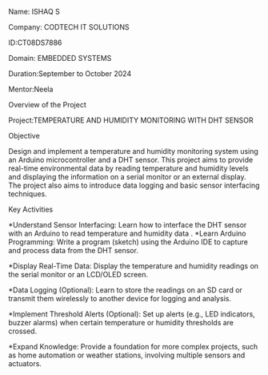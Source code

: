 Name: ISHAQ S

Company: CODTECH IT SOLUTIONS

ID:CT08DS7886

Domain: EMBEDDED SYSTEMS

Duration:September to October 2024

Mentor:Neela

Overview of the Project

Project:TEMPERATURE AND HUMIDITY MONITORING WITH DHT SENSOR

Objective

Design and implement a temperature and humidity monitoring system using an Arduino microcontroller and a DHT sensor. This project aims to provide real-time environmental data by reading temperature and humidity levels and displaying the information on a serial monitor or an external display. The project also aims to introduce data logging and basic sensor interfacing techniques.

Key Activities

*Understand Sensor Interfacing: Learn how to interface the DHT sensor with an Arduino to read temperature and humidity data . *Learn Arduino Programming: Write a program (sketch) using the Arduino IDE to capture and process data from the DHT sensor.

*Display Real-Time Data: Display the temperature and humidity readings on the serial monitor or an LCD/OLED screen.

*Data Logging (Optional): Learn to store the readings on an SD card or transmit them wirelessly to another device for logging and analysis.

*Implement Threshold Alerts (Optional): Set up alerts (e.g., LED indicators, buzzer alarms) when certain temperature or humidity thresholds are crossed.

*Expand Knowledge: Provide a foundation for more complex projects, such as home automation or weather stations, involving multiple sensors and actuators.

